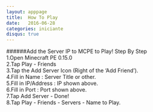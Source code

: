 ```yaml
---
layout: apppage
title:  How To Play
date:   2016-06-28
categories: iniciante
disqus: true
---
```

######Add the Server IP to MCPE to Play!
Step By Step  
1.Open Minecraft PE 0.15.0  
2.Tap Play - Friends  
3.Tap the Add Server Icon (Right of the ‘Add Friend’).  
4.Fill in Name : Server Title or other.  
5.Fill in IP/Address : IP shown above.  
6.Fill in Port : Port shown above.  
7.Tap Add Server - Done!  
8.Tap Play - Friends - Servers - Name to Play.  


